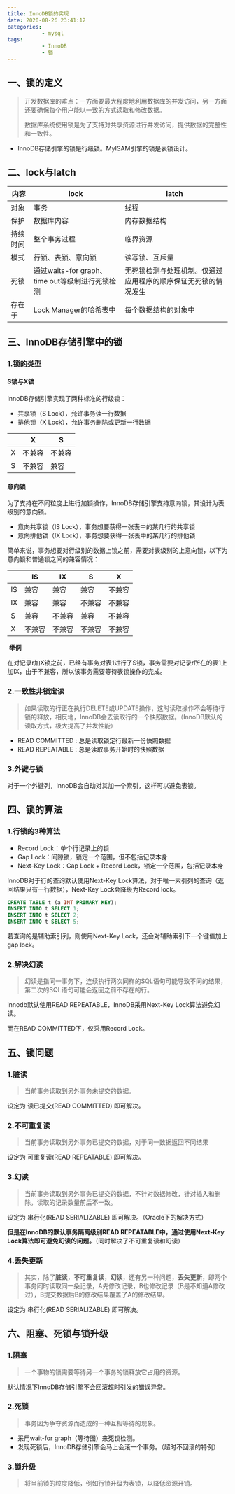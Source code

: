 ```yaml
---
title: InnoDB锁的实现
date: 2020-08-26 23:41:12
categories: 
           - mysql
tags:
           - InnoDB
           - 锁
---
```



## 一、锁的定义

> 开发数据库的难点：一方面要最大程度地利用数据库的并发访问，另一方面还要确保每个用户能以一致的方式读取和修改数据。
>
> 数据库系统使用锁是为了支持对共享资源进行并发访问，提供数据的完整性和一致性。

- InnoDB存储引擎的锁是行级锁。MyISAM引擎的锁是表锁设计。



## 二、lock与latch

| 内容     | lock                                            | latch                                                        |
| -------- | ----------------------------------------------- | ------------------------------------------------------------ |
| 对象     | 事务                                            | 线程                                                         |
| 保护     | 数据库内容                                      | 内存数据结构                                                 |
| 持续时间 | 整个事务过程                                    | 临界资源                                                     |
| 模式     | 行锁、表锁、意向锁                              | 读写锁、互斥量                                               |
| 死锁     | 通过waits-for graph、time out等级制进行死锁检测 | 无死锁检测与处理机制。仅通过应用程序的顺序保证无死锁的情况发生 |
| 存在于   | Lock Manager的哈希表中                          | 每个数据结构的对象中                                         |



## 三、InnoDB存储引擎中的锁

### 1.锁的类型

#### S锁与X锁

InnoDB存储引擎实现了两种标准的行级锁：

- 共享锁（S Lock），允许事务读一行数据
- 排他锁（X Lock），允许事务删除或更新一行数据

|      | X      | S      |
| ---- | ------ | ------ |
| X    | 不兼容 | 不兼容 |
| S    | 不兼容 | 兼容   |

#### 意向锁

为了支持在不同粒度上进行加锁操作，InnoDB存储引擎支持意向锁，其设计为表级别的意向锁。

- 意向共享锁（IS Lock），事务想要获得一张表中的某几行的共享锁
- 意向排他锁（IX Lock），事务想要获得一张表中的某几行的排他锁

简单来说，事务想要对行级别的数据上锁之前，需要对表级别的上意向锁，以下为意向锁和普通锁之间的兼容情况：

|      | IS     | IX     | S      | X      |
| ---- | ------ | ------ | ------ | ------ |
| IS   | 兼容   | 兼容   | 兼容   | 不兼容 |
| IX   | 兼容   | 兼容   | 不兼容 | 不兼容 |
| S    | 兼容   | 不兼容 | 兼容   | 不兼容 |
| X    | 不兼容 | 不兼容 | 不兼容 | 不兼容 |

​	**举例**

在对记录r加X锁之前，已经有事务对表1进行了S锁，事务需要对记录r所在的表1上加IX，由于不兼容，所以该事务需要等待表锁操作的完成。

### 2.一致性非锁定读

> 如果读取的行正在执行DELETE或UPDATE操作，这时读取操作不会等待行锁的释放，相反地，InnoDB会去读取行的一个快照数据。（InnoDB默认的读取方式，极大提高了并发性能）

- READ COMMITTED : 总是读取锁定行最新一份快照数据
- READ REPEATABLE : 总是读取事务开始时的快照数据



### 3.外键与锁

对于一个外键列，InnoDB会自动对其加一个索引，这样可以避免表锁。



## 四、锁的算法

### 1.行锁的3种算法

- Record Lock：单个行记录上的锁
- Gap Lock：间隙锁，锁定一个范围，但不包括记录本身
- Next-Key Lock：Gap Lock + Record Lock，锁定一个范围，包括记录本身

InnoDB对于行的查询默认使用Next-Key Lock算法，对于唯一索引列的查询（返回结果只有一行数据），Next-Key Lock会降级为Record lock。

```SQL
CREATE TABLE t (a INT PRIMARY KEY);
INSERT INTO t SELECT 1;
INSERT INTO t SELECT 2;
INSERT INTO t SELECT 5;
```

若查询的是辅助索引列，则使用Next-Key Lock，还会对辅助索引下一个键值加上gap lock。



### 2.解决幻读

> 幻读是指同一事务下，连续执行两次同样的SQL语句可能导致不同的结果，第二次的SQL语句可能会返回之前不存在的行。

innodb默认使用READ REPEATABLE，InnoDB采用Next-Key Lock算法避免幻读。

而在READ COMMITTED下，仅采用Record Lock。



## 五、锁问题

### 1.脏读

> 当前事务读取到另外事务未提交的数据。

设定为 读已提交(READ COMMITTED) 即可解决。



### 2.不可重复读

> 当前事务读取到另外事务已提交的数据，对于同一数据返回不同结果

设定为 可重复读(READ REPEATABLE) 即可解决。



### 3.幻读

> 当前事务读取到另外事务已提交的数据，不针对数据修改，针对插入和删除，读取的记录数量前后不一致。

设定为 串行化(READ SERIALIZABLE) 即可解决。（Oracle下的解决方式）



**但是在InnoDB的默认事务隔离级别READ REPEATABLE中，通过使用Next-Key Lock算法即可避免幻读的问题。**（同时解决了不可重复读和幻读）



### 4.丢失更新

> 其实，除了**脏读**，**不可重复读**，**幻读**，还有另一种问题，**丢失更新**，即两个事务同时读取同一条记录，A先修改记录，B也修改记录（B是不知道A修改过），B提交数据后B的修改结果覆盖了A的修改结果。

设定为 串行化(READ SERIALIZABLE) 即可解决。



## 六、阻塞、死锁与锁升级

### 1.阻塞

> 一个事物的锁需要等待另一个事务的锁释放它占用的资源。

默认情况下InnoDB存储引擎不会回滚超时引发的错误异常。



### 2.死锁

> 事务因为争夺资源而造成的一种互相等待的现象。

- 采用wait-for graph（等待图）来死锁检测。
- 发现死锁后，InnoDB存储引擎会马上会滚一个事务。（超时不回滚的特例）



### 3.锁升级

> 将当前锁的粒度降低，例如行锁升级为表锁，以降低资源开销。

